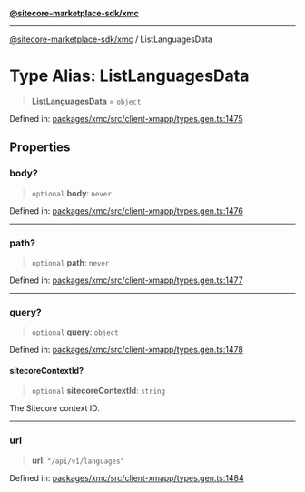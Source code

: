 [**@sitecore-marketplace-sdk/xmc**](../README.md)

***

[@sitecore-marketplace-sdk/xmc](../README.md) / ListLanguagesData

# Type Alias: ListLanguagesData

> **ListLanguagesData** = `object`

Defined in: [packages/xmc/src/client-xmapp/types.gen.ts:1475](https://github.com/Sitecore/sitecore-marketplace-sdk/blob/af886e6134b8d1079ef5b8ef70b7eb2f1d9c8aeb/packages/xmc/src/client-xmapp/types.gen.ts#L1475)

## Properties

### body?

> `optional` **body**: `never`

Defined in: [packages/xmc/src/client-xmapp/types.gen.ts:1476](https://github.com/Sitecore/sitecore-marketplace-sdk/blob/af886e6134b8d1079ef5b8ef70b7eb2f1d9c8aeb/packages/xmc/src/client-xmapp/types.gen.ts#L1476)

***

### path?

> `optional` **path**: `never`

Defined in: [packages/xmc/src/client-xmapp/types.gen.ts:1477](https://github.com/Sitecore/sitecore-marketplace-sdk/blob/af886e6134b8d1079ef5b8ef70b7eb2f1d9c8aeb/packages/xmc/src/client-xmapp/types.gen.ts#L1477)

***

### query?

> `optional` **query**: `object`

Defined in: [packages/xmc/src/client-xmapp/types.gen.ts:1478](https://github.com/Sitecore/sitecore-marketplace-sdk/blob/af886e6134b8d1079ef5b8ef70b7eb2f1d9c8aeb/packages/xmc/src/client-xmapp/types.gen.ts#L1478)

#### sitecoreContextId?

> `optional` **sitecoreContextId**: `string`

The Sitecore context ID.

***

### url

> **url**: `"/api/v1/languages"`

Defined in: [packages/xmc/src/client-xmapp/types.gen.ts:1484](https://github.com/Sitecore/sitecore-marketplace-sdk/blob/af886e6134b8d1079ef5b8ef70b7eb2f1d9c8aeb/packages/xmc/src/client-xmapp/types.gen.ts#L1484)
